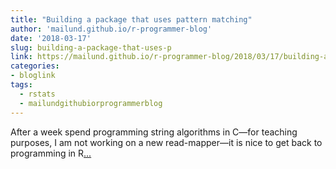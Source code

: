 ```yaml
---
title: "Building a package that uses pattern matching"
author: 'mailund.github.io/r-programmer-blog'
date: '2018-03-17'
slug: building-a-package-that-uses-p
link: https://mailund.github.io/r-programmer-blog/2018/03/17/building-a-package-that-uses-pattern-matching/
categories:
- bloglink
tags:
  - rstats
  - mailundgithubiorprogrammerblog
---
```


After a week spend programming string algorithms in C—for teaching purposes, I am not working on a new read-mapper—it is nice to get back to programming in R[... <i class="fas fa-external-link-alt"></i>](https://mailund.github.io/r-programmer-blog/2018/03/17/building-a-package-that-uses-pattern-matching/)

